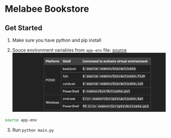 # Melabee Bookstore

## Get Started

1.  Make sure you have python and pip install

2.  Souce environment variables from `app-env` file: [source](https://docs.python.org/3/library/venv.html)
    ![venv](/screen.png)

```bash
source app-env
```

3.  Run `python main.py`
